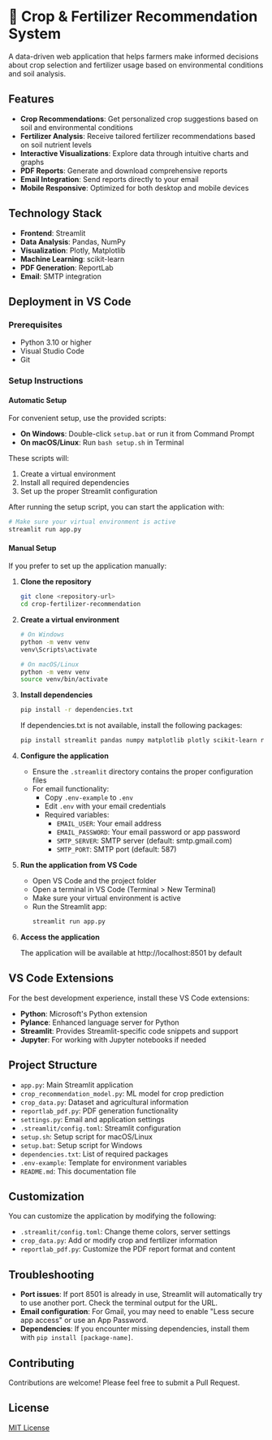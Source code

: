 # 🌱 Crop & Fertilizer Recommendation System

A data-driven web application that helps farmers make informed decisions about crop selection and fertilizer usage based on environmental conditions and soil analysis.

## Features

- **Crop Recommendations**: Get personalized crop suggestions based on soil and environmental conditions
- **Fertilizer Analysis**: Receive tailored fertilizer recommendations based on soil nutrient levels
- **Interactive Visualizations**: Explore data through intuitive charts and graphs
- **PDF Reports**: Generate and download comprehensive reports
- **Email Integration**: Send reports directly to your email
- **Mobile Responsive**: Optimized for both desktop and mobile devices

## Technology Stack

- **Frontend**: Streamlit
- **Data Analysis**: Pandas, NumPy
- **Visualization**: Plotly, Matplotlib
- **Machine Learning**: scikit-learn
- **PDF Generation**: ReportLab
- **Email**: SMTP integration

## Deployment in VS Code

### Prerequisites

- Python 3.10 or higher
- Visual Studio Code
- Git

### Setup Instructions

#### Automatic Setup

For convenient setup, use the provided scripts:

- **On Windows**: Double-click `setup.bat` or run it from Command Prompt
- **On macOS/Linux**: Run `bash setup.sh` in Terminal

These scripts will:
1. Create a virtual environment
2. Install all required dependencies
3. Set up the proper Streamlit configuration

After running the setup script, you can start the application with:
```bash
# Make sure your virtual environment is active
streamlit run app.py
```

#### Manual Setup

If you prefer to set up the application manually:

1. **Clone the repository**

   ```bash
   git clone <repository-url>
   cd crop-fertilizer-recommendation
   ```

2. **Create a virtual environment**

   ```bash
   # On Windows
   python -m venv venv
   venv\Scripts\activate

   # On macOS/Linux
   python -m venv venv
   source venv/bin/activate
   ```

3. **Install dependencies**

   ```bash
   pip install -r dependencies.txt
   ```

   If dependencies.txt is not available, install the following packages:
   ```bash
   pip install streamlit pandas numpy matplotlib plotly scikit-learn reportlab python-dotenv
   ```

4. **Configure the application**

   - Ensure the `.streamlit` directory contains the proper configuration files
   - For email functionality:
     - Copy `.env-example` to `.env`
     - Edit `.env` with your email credentials
     - Required variables:
       - `EMAIL_USER`: Your email address
       - `EMAIL_PASSWORD`: Your email password or app password
       - `SMTP_SERVER`: SMTP server (default: smtp.gmail.com)
       - `SMTP_PORT`: SMTP port (default: 587)

5. **Run the application from VS Code**

   - Open VS Code and the project folder
   - Open a terminal in VS Code (Terminal > New Terminal)
   - Make sure your virtual environment is active
   - Run the Streamlit app:
     ```bash
     streamlit run app.py
     ```

6. **Access the application**

   The application will be available at http://localhost:8501 by default

## VS Code Extensions

For the best development experience, install these VS Code extensions:

- **Python**: Microsoft's Python extension
- **Pylance**: Enhanced language server for Python
- **Streamlit**: Provides Streamlit-specific code snippets and support
- **Jupyter**: For working with Jupyter notebooks if needed

## Project Structure

- `app.py`: Main Streamlit application
- `crop_recommendation_model.py`: ML model for crop prediction
- `crop_data.py`: Dataset and agricultural information
- `reportlab_pdf.py`: PDF generation functionality
- `settings.py`: Email and application settings
- `.streamlit/config.toml`: Streamlit configuration
- `setup.sh`: Setup script for macOS/Linux
- `setup.bat`: Setup script for Windows
- `dependencies.txt`: List of required packages
- `.env-example`: Template for environment variables
- `README.md`: This documentation file

## Customization

You can customize the application by modifying the following:

- `.streamlit/config.toml`: Change theme colors, server settings
- `crop_data.py`: Add or modify crop and fertilizer information
- `reportlab_pdf.py`: Customize the PDF report format and content

## Troubleshooting

- **Port issues**: If port 8501 is already in use, Streamlit will automatically try to use another port. Check the terminal output for the URL.
- **Email configuration**: For Gmail, you may need to enable "Less secure app access" or use an App Password.
- **Dependencies**: If you encounter missing dependencies, install them with `pip install [package-name]`.

## Contributing

Contributions are welcome! Please feel free to submit a Pull Request.

## License

[MIT License](LICENSE)